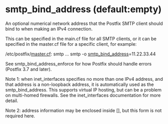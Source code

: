 # smtp_bind_address (default:empty) 


An optional numerical network address that the Postfix SMTP client
should bind to when making an IPv4 connection.



This can be specified in the main.cf file for all SMTP clients, or
it can be specified in the master.cf file for a specific client,
for example:




/etc/postfix/<a href="master.5.html">master.cf</a>:
    smtp ... smtp -o <a href="postconf.5.html#smtp_bind_address">smtp_bind_address</a>=11.22.33.44



 See smtp_bind_address_enforce for how Postfix should handle
errors (Postfix 3.7 and later). 

 Note 1: when inet_interfaces specifies no more than one IPv4
address, and that address is a non-loopback address, it is
automatically used as the smtp_bind_address.  This supports virtual
IP hosting, but can be a problem on multi-homed firewalls. See the
inet_interfaces documentation for more detail. 

 Note 2: address information may be enclosed inside [],
but this form is not required here. 


